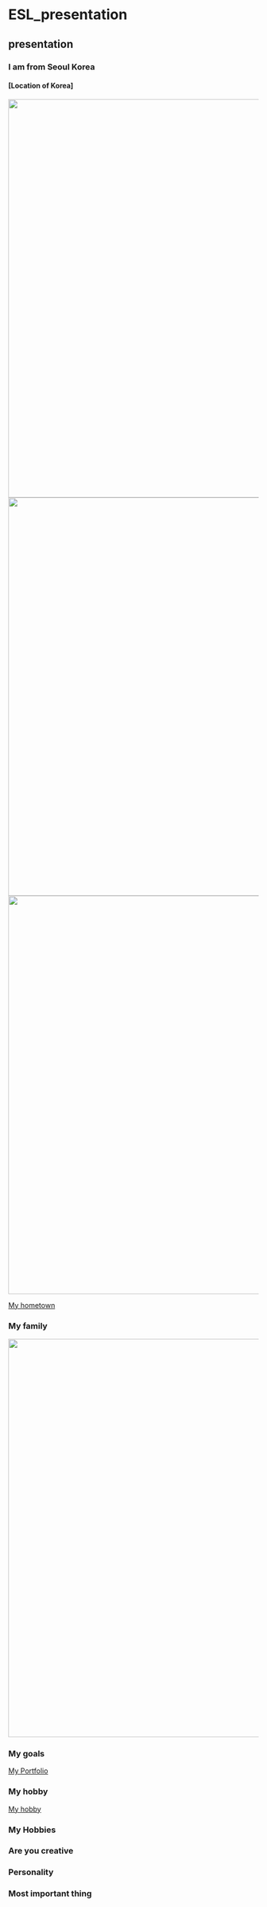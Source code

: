 # ESL_presentation
## presentation
### I am from Seoul Korea
#### [Location of Korea]
<img src="https://wsjung0516.github.io/ESL_presentation/images/Korea_map.png" width="1200" height="800">

<img src="https://wsjung0516.github.io/ESL_presentation/images/Korea_flag2.png" width="1200" height="800">

<img src="https://wsjung0516.github.io/ESL_presentation/images/military_power.png" width="1200" height="800">

[My hometown](https://www.youtube.com/watch?v=ckfOIEx8yqU)
### My family
<img src="https://wsjung0516.github.io/ESL_presentation/images/esl_image1.jpg" width="600" height="800">

### My goals
[My Portfolio](https://wsjung0516.github.io/homepage/)

### My hobby
[My hobby](https://www.youtube.com/watch?v=gyiJvOLZ1oI)

### My Hobbies

### Are you creative

### Personality

### Most important thing
